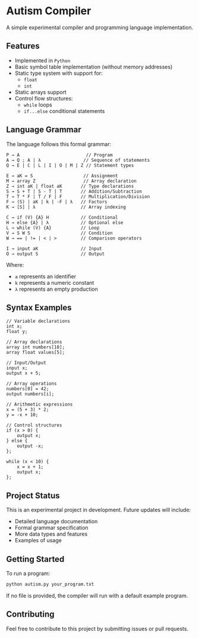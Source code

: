 # Autism Compiler

A simple experimental compiler and programming language implementation.

## Features

- Implemented in `Python`
- Basic symbol table implementation (without memory addresses)
- Static type system with support for:
  - `float`
  - `int`
- Static arrays support
- Control flow structures:
  - `while` loops
  - `if...else` conditional statements

## Language Grammar

The language follows this formal grammar:

```
P → A                         // Program
A → Q ; A | λ                // Sequence of statements
Q → E | C | L | I | O | M | Z // Statement types

E → aK = S                   // Assignment
M → array Z                  // Array declaration
Z → int aK | float aK       // Type declarations
S → S + T | S - T | T       // Addition/Subtraction
T → T * F | T / F | F       // Multiplication/Division
F → (S) | aK | k | -F | λ   // Factors
K → [S] | λ                 // Array indexing

C → if (V) {A} H            // Conditional
H → else {A} | λ            // Optional else
L → while (V) {A}           // Loop
V → S W S                   // Condition
W → == | != | < | >         // Comparison operators

I → input aK                // Input
O → output S                // Output
```

Where:
- `a` represents an identifier
- `k` represents a numeric constant
- `λ` represents an empty production

## Syntax Examples

```
// Variable declarations
int x;
float y;

// Array declarations
array int numbers[10];
array float values[5];

// Input/Output
input x;
output x + 5;

// Array operations
numbers[0] = 42;
output numbers[i];

// Arithmetic expressions
x = (5 + 3) * 2;
y = -x + 10;

// Control structures
if (x > 0) {
    output x;
} else {
    output -x;
};

while (x < 10) {
    x = x + 1;
    output x;
};
```

## Project Status

This is an experimental project in development. Future updates will include:
- Detailed language documentation
- Formal grammar specification
- More data types and features
- Examples of usage

## Getting Started

To run a program:
```bash
python autism.py your_program.txt
```

If no file is provided, the compiler will run with a default example program.

## Contributing

Feel free to contribute to this project by submitting issues or pull requests.
